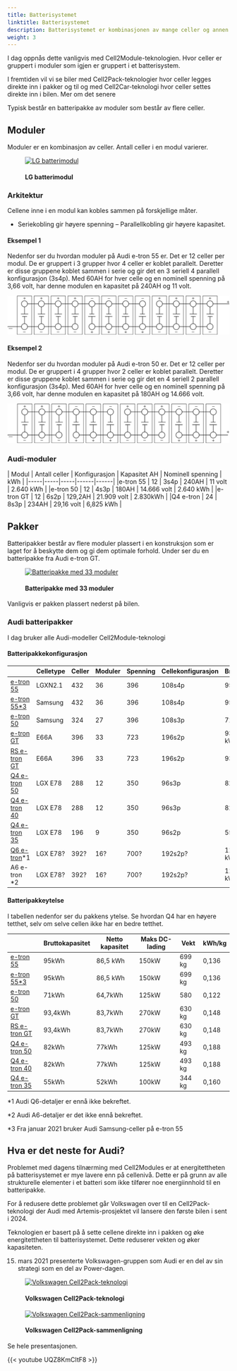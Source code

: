 ```yaml
---
title: Batterisystemet
linktitle: Batterisystemet
description: Batterisystemet er kombinasjonen av mange celler og annen kontrollelektronikk til et komplett batteri for å drive elbilen.
weight: 3
---
```

<!-- markdownlint-disable MD033 -->
I dag oppnås dette vanligvis med Cell2Module-teknologien. Hvor celler er gruppert i moduler som igjen er gruppert i et batterisystem.

I fremtiden vil vi se biler med Cell2Pack-teknologier hvor celler legges direkte inn i pakker og til og med Cell2Car-teknologi hvor celler settes direkte inn i bilen. Mer om det senere

Typisk består en batteripakke av moduler som består av flere celler.

## Moduler

Moduler er en kombinasjon av celler. Antall celler i en modul varierer.

<figure>
    <a href="https://media.electrichasgoneaudi.net/multimedia/technology/battery/batterysystem/module_lg_pouch.jpg">
        <img src="https://media.electrichasgoneaudi.net/multimedia/technology/battery/batterysystem/module_lg_pouch.jpg"
        alt="LG batterimodul" title="LG batterimodul">
    </a>
    <figcaption><h4>LG batterimodul</h4></figcaption>
</figure>

### Arkitektur

Cellene inne i en modul kan kobles sammen på forskjellige måter.

- Seriekobling gir høyere spenning
– Parallellkobling gir høyere kapasitet.

#### Eksempel 1

Nedenfor ser du hvordan moduler på Audi e-tron 55 er. Det er 12 celler per modul.
De er gruppert i 3 grupper hvor 4 celler er koblet parallelt. Deretter er disse gruppene koblet sammen i serie og gir det
en 3 seriell 4 parallell konfigurasjon (3s4p). Med 60AH for hver celle og en nominell spenning på 3,66 volt, har denne modulen en kapasitet på 240AH og 11 volt.

![Batteri](/models/e-tron/drivetrain/battery/95kwhconnection.drawio.svg "3s4p-tilkobling")

#### Eksempel 2

Nedenfor ser du hvordan moduler på Audi e-tron 50 er. Det er 12 celler per modul.
De er gruppert i 4 grupper hvor 2 celler er koblet parallelt. Deretter er disse gruppene koblet sammen i serie og gir det
en 4 seriell 2 parallell konfigurasjon (3s4p). Med 60AH for hver celle og en nominell spenning på 3,66 volt, har denne modulen en kapasitet på
180AH og 14.666 volt.

![Batteri](/models/e-tron/drivetrain/battery/71kwhconnection.drawio.svg "4s3p-tilkobling")

### Audi-moduler

| Modul | Antall celler | Konfigurasjon | Kapasitet AH | Nominell spenning | kWh |
|-----|-----|-----|------|------|
|e-tron 55 | 12 | 3s4p | 240AH | 11 volt | 2.640 kWh |
|e-tron 50 | 12 | 4s3p | 180AH | 14.666 volt | 2.640 kWh |
|e-tron GT | 12 | 6s2p | 129,2AH | 21.909 volt | 2.830kWh |
|Q4 e-tron | 24 | 8s3p | 234AH | 29,16 volt | 6,825 kWh |

## Pakker

Batteripakker består av flere moduler plassert i en konstruksjon som er laget for å beskytte dem og
gi dem optimale forhold. Under ser du en batteripakke fra Audi e-tron GT.


<figure>
    <a href="https://media.electrichasgoneaudi.net/multimedia/technology/battery/batterysystem/batterypack_e-tron-gt.jpg">
        <img src="https://media.electrichasgoneaudi.net/multimedia/technology/battery/batterysystem/batterypack_e-tron-gts.jpg"
        alt="Batteripakke med 33 moduler" title="Batteripakke med 33 moduler">
    </a>
    <figcaption><h4>Batteripakke med 33 moduler</h4></figcaption>
</figure>

Vanligvis er pakken plassert nederst på bilen.

### Audi batteripakker

I dag bruker alle Audi-modeller Cell2Module-teknologi

#### Batteripakkekonfigurasjon

| | Celletype | Celler | Moduler | Spenning | Cellekonfigurasjon | Bruttotak |
|-----|------|-----|-----|------|-----|-----|
| [e-tron 55](/models/e-tron/drivetrain/battery/#battery-audi-e-tron-55) | LGXN2.1 | 432 | 36 | 396 | 108s4p | 95 kWh |
| [e-tron 55*3](/models/e-tron/drivetrain/battery/#battery-audi-e-tron-55) | Samsung | 432 | 36 | 396 | 108s4p | 95 kWh |
| [e-tron 50](/models/e-tron/drivetrain/battery/#battery-audi-e-tron-50) | Samsung | 324 | 27 | 396 | 108s3p | 71 kWh |
| [e-tron GT](/modeller/e-tron-gt/drivetrain/battery/) | E66A | 396 | 33 | 723 | 196s2p | 93,4 kWh |
| [RS e-tron GT](/modeller/e-tron-gt/drivetrain/battery/) | E66A | 396 | 33 | 723 | 196s2p | 93,4kWh |
| [Q4 e-tron 50](/models/q4-e-tron/drivetrain/battery/#battery-q4-40-e-tron-and-q4-50-e-tron) |LGX E78 | 288 | 12 | 350 |96s3p | 82 kWh |
| [Q4 e-tron 40](/models/q4-e-tron/drivetrain/battery/#battery-q4-40-e-tron-and-q4-50-e-tron) |LGX E78 | 288 | 12 | 350 |96s3p | 82 kWh |
| [Q4 e-tron 35](/models/q4-e-tron/drivetrain/battery/#battery-q4-35) | LGX E78| 196 | 9 | 350 | 96s2p | 55 kWh |
| [Q6 e-tron](/modeller/q6-e-tron/drivetrain/battery/)*1 | LGX E78?| 392? | 16? | 700? | 192s2p? | 110 kWh? |
| A6 e-tron *2 | LGX E78?| 392? | 16? | 700? | 192s2p? | 110 kWh? |

#### Batteripakkeytelse

I tabellen nedenfor ser du pakkens ytelse. Se hvordan Q4 har en høyere tetthet, selv om selve cellen ikke har en bedre tetthet.

| | Bruttokapasitet | Netto kapasitet | Maks DC-lading | Vekt | kWh/kg |
|-----|------|-----|-----|------|-----|
| [e-tron 55](/models/e-tron/drivetrain/battery/#battery-audi-e-tron-55) | 95kWh | 86,5 kWh | 150kW | 699 kg | 0,136 |
| [e-tron 55*3](/models/e-tron/drivetrain/battery/#battery-audi-e-tron-55) | 95kWh | 86,5 kWh | 150kW | 699 kg | 0,136 |
| [e-tron 50](/models/e-tron/drivetrain/battery/#battery-audi-e-tron-50) | 71kWh | 64,7kWh | 125kW | 580 | 0,122 |
| [e-tron GT](/modeller/e-tron-gt/drivetrain/battery/) | 93,4kWh | 83,7kWh | 270kW | 630 kg | 0,148 |
| [RS e-tron GT](/modeller/e-tron-gt/drivetrain/battery/) | 93,4kWh | 83,7kWh | 270kW | 630 kg | 0,148 |
| [Q4 e-tron 50](/models/q4-e-tron/drivetrain/battery/#battery-q4-40-e-tron-and-q4-50-e-tron) | 82kWh | 77kWh | 125kW | 493 kg | 0,188 |
| [Q4 e-tron 40](/models/q4-e-tron/drivetrain/battery/#battery-q4-40-e-tron-and-q4-50-e-tron) | 82kWh | 77kWh | 125kW | 493 kg | 0,188 |
| [Q4 e-tron 35](/models/q4-e-tron/drivetrain/battery/#battery-q4-35) | 55kWh | 52kWh | 100kW | 344 kg | 0,160 |

*1 Audi Q6-detaljer er ennå ikke bekreftet.

*2 Audi A6-detaljer er det ikke ennå bekreftet.

*3 Fra januar 2021 bruker Audi Samsung-celler på e-tron 55

## Hva er det neste for Audi?

Problemet med dagens tilnærming med Cell2Modules er at energitettheten på batterisystemet er mye lavere enn på cellenivå.
Dette er på grunn av alle strukturelle elementer i et batteri som ikke tilfører noe energiinnhold til en batteripakke.

For å redusere dette problemet går Volkswagen over til en Cell2Pack-teknologi der Audi med Artemis-prosjektet vil lansere den første bilen i
sent i 2024.

Teknologien er basert på å sette cellene direkte inn i pakken og øke energitettheten til batterisystemet. Dette reduserer vekten og øker kapasiteten.

15. mars 2021 presenterte Volkswagen-gruppen som Audi er en del av sin strategi som en del av Power-dagen.

<figure>
    <a href="https://media.electrichasgoneaudi.net/multimedia/technology/battery/batterysystem/cell2pack.jpg">
        <img src="https://media.electrichasgoneaudi.net/multimedia/technology/battery/batterysystem/cell2packs.jpg"
        alt="Volkswagen Cell2Pack-teknologi" title="Volkswagen Cell2Pack-teknologi">
    </a>
    <figcaption><h4>Volkswagen Cell2Pack-teknologi</h4></figcaption>
</figure>

<figure>
    <a href="https://media.electrichasgoneaudi.net/multimedia/technology/battery/batterysystem/cell2packcomparison.jpg">
        <img src="https://media.electrichasgoneaudi.net/multimedia/technology/battery/batterysystem/cell2packcomparisons.jpg"
        alt="Volkswagen Cell2Pack-sammenligning" title="Volkswagen Cell2Pack-sammenligning">
    </a>
    <figcaption><h4>Volkswagen Cell2Pack-sammenligning</h4></figcaption>
</figure>

Se hele presentasjonen.

{{< youtube UQZ8KmCItF8 >}}
